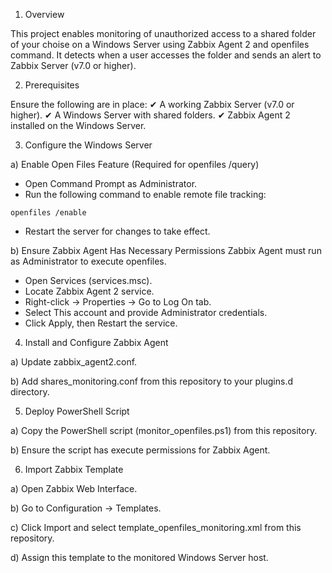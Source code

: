 1. Overview

This project enables monitoring of unauthorized access to a shared folder of your choise on a Windows Server using Zabbix Agent 2 and openfiles command.
It detects when a user accesses the folder and sends an alert to Zabbix Server (v7.0 or higher).


2. Prerequisites

Ensure the following are in place:
✔ A working Zabbix Server (v7.0 or higher).
✔ A Windows Server with shared folders.
✔ Zabbix Agent 2 installed on the Windows Server.


3. Configure the Windows Server

a) Enable Open Files Feature (Required for openfiles /query)
  - Open Command Prompt as Administrator.
  - Run the following command to enable remote file tracking:
  ```
  openfiles /enable
  ```
  - Restart the server for changes to take effect.

b) Ensure Zabbix Agent Has Necessary Permissions
Zabbix Agent must run as Administrator to execute openfiles.

  - Open Services (services.msc).
  - Locate Zabbix Agent 2 service.
  - Right-click → Properties → Go to Log On tab.
  - Select This account and provide Administrator credentials.
  - Click Apply, then Restart the service.


4. Install and Configure Zabbix Agent

a) Update zabbix_agent2.conf.

b) Add shares_monitoring.conf from this repository to your plugins.d directory.


5. Deploy PowerShell Script

a) Copy the PowerShell script (monitor_openfiles.ps1) from this repository.

b) Ensure the script has execute permissions for Zabbix Agent.


6. Import Zabbix Template

a) Open Zabbix Web Interface.

b) Go to Configuration → Templates.

c) Click Import and select template_openfiles_monitoring.xml from this repository.

d) Assign this template to the monitored Windows Server host.  
